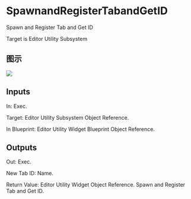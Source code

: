 # SpawnandRegisterTabandGetID

Spawn and Register Tab and Get ID

Target is Editor Utility Subsystem

## 图示

![]($-20221218-18423328.png)

## Inputs

In: Exec.

Target: Editor Utility Subsystem Object Reference.

In Blueprint: Editor Utility Widget Blueprint Object Reference.  

## Outputs

Out: Exec.

New Tab ID: Name.

Return Value: Editor Utility Widget Object Reference. Spawn and Register Tab and Get ID.

